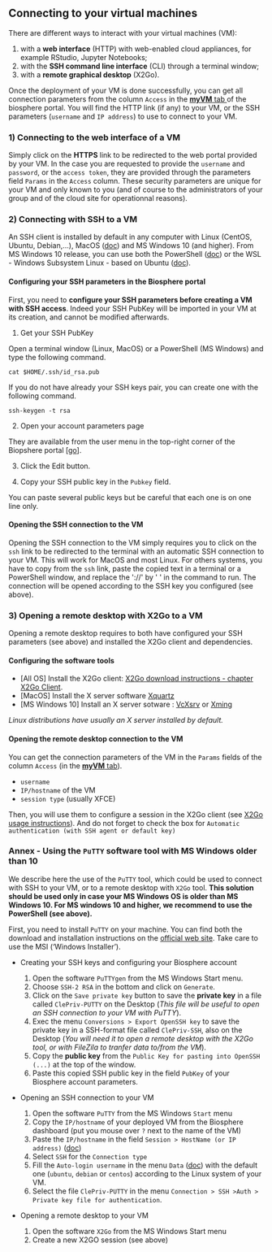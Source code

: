 ## Connecting to your virtual machines

There are different ways to interact with your virtual machines (VM):
1. with a **web interface** (HTTP) with web-enabled cloud appliances, for example RStudio, Jupyter Notebooks;
2. with the **SSH command line interface** (CLI) through a terminal window;
3. with a **remote graphical desktop** (X2Go).

Once the deployment of your VM is done successfully, you can get all connection parameters from the column `Access` in the  [**myVM** tab
](https://biosphere.france-bioinformatique.fr/cloud) of the biosphere portal. You will find the HTTP link (if any) to your VM, or the SSH parameters (`username` and `IP address`) to use to connect to your VM.

### 1) Connecting to the web interface of a VM

Simply click on the **HTTPS** link to be redirected to the web portal provided by your VM. In the case you are requested to provide the `username` and `password`, or the `access token`, they are provided through the parameters field `Params` in the `Access` column. These security parameters are unique for your VM and only known to you (and of course to the administrators of your group and of the cloud site for operationnal reasons).


### 2) Connecting with SSH to a VM

An SSH client is installed by default in any computer with Linux (CentOS, Ubuntu, Debian,...), MacOS ([doc](https://support.apple.com/fr-gq/guide/terminal/apd5265185d-f365-44cb-8b09-71a064a42125/mac))
and MS Windows 10 (and higher). From MS Windows 10 release, you can use both
the PowerShell ([doc](https://docs.microsoft.com/fr-fr/powershell/scripting/learn/ps101/01-getting-started?view=powershell-7.2#where-do-i-find-powershell))
or the WSL - Windows Subsystem Linux - based on Ubuntu ([doc](https://docs.microsoft.com/fr-fr/windows/wsl/install-win10)). 

#### Configuring your SSH parameters in the Biosphere portal

First, you need to **configure your SSH parameters before creating a VM with SSH access**.
Indeed your SSH PubKey will be imported in your VM at its creation, and cannot be modified afterwards.

1. Get your SSH PubKey

Open a terminal window (Linux, MacOS) or a PowerShell (MS Windows) and type the following command.

`cat $HOME/.ssh/id_rsa.pub`

If you do not have already your SSH keys pair, you can create one with the following command.

`ssh-keygen -t rsa`

2. Open your account parameters page

They are available from the user menu in the top-right corner of the Biopshere portal
[[go](https://biosphere.france-bioinformatique.fr/cloudweb_account/settings/)].

3. Click the Edit button.

4. Copy your SSH public key in the `Pubkey` field.

You can paste several public keys but be careful that each one is on one line only.

#### Opening the SSH connection to the VM

Opening the SSH connection to the VM simply requires you to click on the `ssh` link to be redirected to the terminal with an automatic SSH connection to  your VM. This will work for MacOS and most Linux. For others systems, you have to copy from the `ssh` link, paste the copied text in a terminal or a PowerShell window, and replace the '://' by ' ' in the command to run. The connection will be opened according to the SSH key you configured (see above).

### 3) Opening a remote desktop with X2Go to a VM

Opening a remote desktop requires to both have configured your SSH parameters (see above) and installed the X2Go client and dependencies.

#### Configuring the software tools 

* [All OS] Install the X2Go client: [X2Go download instructions - chapter X2Go Client](https://wiki.x2go.org/doku.php/download:start).
* [MacOS] Install the X server software [Xquartz]()
* [MS Windows 10] Install an X server sotware : [VcXsrv](https://sourceforge.net/projects/vcxsrv) or [Xming](https://sourceforge.net/projects/xming/)

*Linux distributions have usually an X server installed by default.*

#### Opening the remote desktop connection to the VM

You can get the connection parameters of the VM in the `Params` fields of the column `Access` (in the [**myVM** tab](https://biosphere.france-bioinformatique.fr/cloud)).
- `username`
- `IP/hostname` of the VM
- `session type` (usually XFCE)

Then, you will use them to configure a session in the X2Go client (see [X2Go usage instructions](https://wiki.x2go.org/doku.php/doc:usage:x2goclient)). And do not forget to check the box for `Automatic authentication (with SSH agent or default key)`


### Annex - Using the `PuTTY` software tool with MS Windows older than 10

We describe here the use of the `PuTTY` tool, which could be used to connect with SSH to your VM, or to a remote desktop with `X2Go` tool. **This solution should be used only in case your MS Windows OS is older than MS Windows 10. For MS windows 10 and higher, we recommend to use the PowerShell (see above).**

First, you need to install `PuTTY` on your machine. You can find both the download and installation instructions on the [official web site](http://www.putty.org/). Take care to use the MSI (‘Windows Installer’).

  * Creating your SSH keys and configuring your Biosphere account
  
    1. Open the software `PuTTYgen` from the MS Windows Start menu.
    2. Choose `SSH-2 RSA` in the bottom and click on `Generate`.
    3. Click on the `Save private key` button to save the **private key** in a file called `ClePriv-PUTTY` on the Desktop (*This file will be useful to open an SSH connection to your VM with PuTTY*).
    4. Exec the menu `Conversions > Export OpenSSH key` to save the private key in a SSH-format file called `ClePriv-SSH`, also on the Desktop (*You will need it to open a remote desktop with the X2Go tool, or with FileZila to tranfer data to/from the VM*).
    5. Copy the **public key** from the `Public Key for pasting into OpenSSH (...)` at the top of the window.
    6. Paste this copied SSH public key in the field `PubKey` of your Biosphere account parameters.

  * Opening an SSH connection to your VM

    1. Open the software `PuTTY` from the MS Windows `Start` menu
    2. Copy the `IP/hostname` of your deployed VM from the Biosphere dashboard (put you mouse over  `?` next to the name of the VM)
    3. Paste the `IP/hostname` in the field `Session > HostName (or IP address)`
    ([doc](https://the.earth.li/~sgtatham/putty/0.76/htmldoc/Chapter4.html#config-session))
    4. Select `SSH` for the `Connection type`
    5. Fill the `Auto-login username` in the menu `Data` ([doc](https://the.earth.li/~sgtatham/putty/0.76/htmldoc/Chapter4.html#config-data)) with the default one (`ubuntu`, `debian` or `centos`) according to the Linux system of your VM.
    6. Select the file `ClePriv-PUTTY` in the menu `Connection > SSH >Auth > Private key file for authentication`.

  * Opening a remote desktop to your VM

    1. Open the software `X2Go` from the MS Windows Start menu
    2. Create a new X2GO session (see above)

